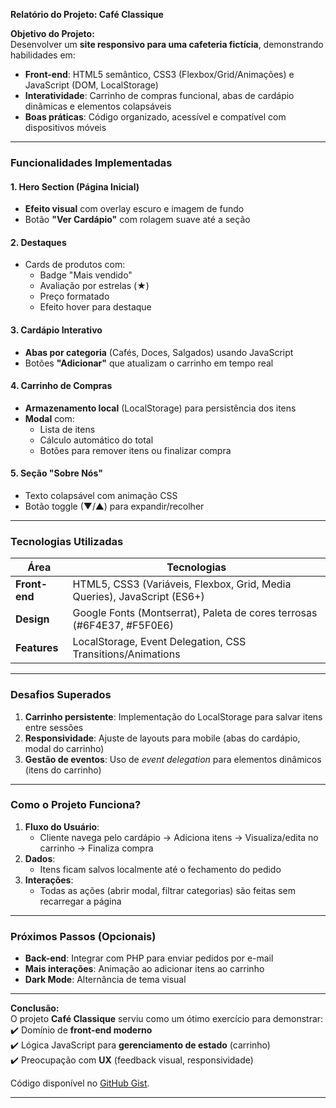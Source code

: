 **Relatório do Projeto: Café Classique**  

**Objetivo do Projeto:**  
Desenvolver um **site responsivo para uma cafeteria fictícia**, demonstrando habilidades em:  
- **Front-end**: HTML5 semântico, CSS3 (Flexbox/Grid/Animações) e JavaScript (DOM, LocalStorage)  
- **Interatividade**: Carrinho de compras funcional, abas de cardápio dinâmicas e elementos colapsáveis  
- **Boas práticas**: Código organizado, acessível e compatível com dispositivos móveis  

---

### **Funcionalidades Implementadas**  

#### 1. **Hero Section (Página Inicial)**  
- **Efeito visual** com overlay escuro e imagem de fundo  
- Botão **"Ver Cardápio"** com rolagem suave até a seção  

#### 2. **Destaques**  
- Cards de produtos com:  
  - Badge "Mais vendido"  
  - Avaliação por estrelas (★)  
  - Preço formatado  
  - Efeito hover para destaque  

#### 3. **Cardápio Interativo**  
- **Abas por categoria** (Cafés, Doces, Salgados) usando JavaScript  
- Botões **"Adicionar"** que atualizam o carrinho em tempo real  

#### 4. **Carrinho de Compras**  
- **Armazenamento local** (LocalStorage) para persistência dos itens  
- **Modal** com:  
  - Lista de itens  
  - Cálculo automático do total  
  - Botões para remover itens ou finalizar compra  

#### 5. **Seção "Sobre Nós"**  
- Texto colapsável com animação CSS  
- Botão toggle (▼/▲) para expandir/recolher  

---

### **Tecnologias Utilizadas**  
| Área          | Tecnologias                                                                 |  
|---------------|-----------------------------------------------------------------------------|  
| **Front-end** | HTML5, CSS3 (Variáveis, Flexbox, Grid, Media Queries), JavaScript (ES6+)   |  
| **Design**    | Google Fonts (Montserrat), Paleta de cores terrosas (#6F4E37, #F5F0E6)     |  
| **Features**  | LocalStorage, Event Delegation, CSS Transitions/Animations                 |  

---

### **Desafios Superados**  
1. **Carrinho persistente**: Implementação do LocalStorage para salvar itens entre sessões  
2. **Responsividade**: Ajuste de layouts para mobile (abas do cardápio, modal do carrinho)  
3. **Gestão de eventos**: Uso de *event delegation* para elementos dinâmicos (itens do carrinho)  

---

### **Como o Projeto Funciona?**  
1. **Fluxo do Usuário**:  
   - Cliente navega pelo cardápio → Adiciona itens → Visualiza/edita no carrinho → Finaliza compra  
2. **Dados**:  
   - Itens ficam salvos localmente até o fechamento do pedido  
3. **Interações**:  
   - Todas as ações (abrir modal, filtrar categorias) são feitas sem recarregar a página  

---

### **Próximos Passos (Opcionais)**  
- **Back-end**: Integrar com PHP para enviar pedidos por e-mail  
- **Mais interações**: Animação ao adicionar itens ao carrinho  
- **Dark Mode**: Alternância de tema visual  

---

**Conclusão:**  
O projeto **Café Classique** serviu como um ótimo exercício para demonstrar:  
✔️ Domínio de **front-end moderno**  
✔️ Lógica JavaScript para **gerenciamento de estado** (carrinho)  
✔️ Preocupação com **UX** (feedback visual, responsividade)  

Código disponível no [GitHub Gist](https://gist.github.com/akihana23/f6b73bdf15fa21037e0ddbc3da8a4f36).  

--- 
